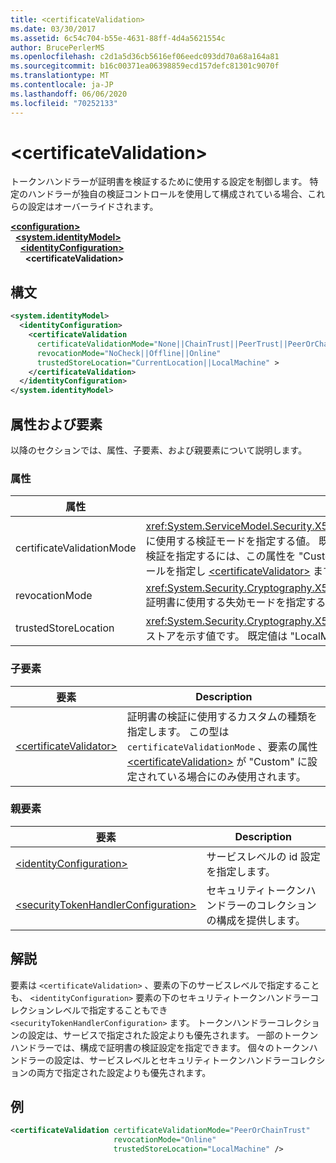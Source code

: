 ```yaml
---
title: <certificateValidation>
ms.date: 03/30/2017
ms.assetid: 6c54c704-b55e-4631-88ff-4d4a5621554c
author: BrucePerlerMS
ms.openlocfilehash: c2d1a5d36cb5616ef06eedc093dd70a68a164a81
ms.sourcegitcommit: b16c00371ea06398859ecd157defc81301c9070f
ms.translationtype: MT
ms.contentlocale: ja-JP
ms.lasthandoff: 06/06/2020
ms.locfileid: "70252133"
---
```

# \<certificateValidation>
トークンハンドラーが証明書を検証するために使用する設定を制御します。 特定のハンドラーが独自の検証コントロールを使用して構成されている場合、これらの設定はオーバーライドされます。  
  
[**\<configuration>**](../configuration-element.md)\
&nbsp;&nbsp;[**\<system.identityModel>**](system-identitymodel.md)\
&nbsp;&nbsp;&nbsp;&nbsp;[**\<identityConfiguration>**](identityconfiguration.md)\
&nbsp;&nbsp;&nbsp;&nbsp;&nbsp;&nbsp;**\<certificateValidation>**  
  
## <a name="syntax"></a>構文  
  
```xml  
<system.identityModel>  
  <identityConfiguration>  
    <certificateValidation  
      certificateValidationMode="None||ChainTrust||PeerTrust||PeerOrChainTrust||Custom"  
      revocationMode="NoCheck||Offline||Online"  
      trustedStoreLocation="CurrentLocation||LocalMachine" >  
    </certificateValidation>  
  </identityConfiguration>  
</system.identityModel>  
```  
  
## <a name="attributes-and-elements"></a>属性および要素  
 以降のセクションでは、属性、子要素、および親要素について説明します。  
  
### <a name="attributes"></a>属性  
  
|属性|説明|  
|---------------|-----------------|  
|certificateValidationMode|<xref:System.ServiceModel.Security.X509CertificateValidationMode>X.509 証明書に使用する検証モードを指定する値。 既定値は "PeerOrChainTrust" です。 カスタム検証を指定するには、この属性を "Custom" に設定し、要素を使用して検証コントロールを指定し [\<certificateValidator>](certificatevalidator.md) ます。 省略可能。|  
|revocationMode|<xref:System.Security.Cryptography.X509Certificates.X509RevocationMode>X.509 証明書に使用する失効モードを指定する値。 既定値は "Online" です。 省略可能。|  
|trustedStoreLocation|<xref:System.Security.Cryptography.X509Certificates.StoreLocation>X.509 証明書ストアを示す値です。 既定値は "LocalMachine" です。 省略可能。|  
  
### <a name="child-elements"></a>子要素  
  
|要素|Description|  
|-------------|-----------------|  
|[\<certificateValidator>](certificatevalidator.md)|証明書の検証に使用するカスタムの種類を指定します。 この型は `certificateValidationMode` 、要素の属性 [\<certificateValidation>](certificatevalidation.md) が "Custom" に設定されている場合にのみ使用されます。|  
  
### <a name="parent-elements"></a>親要素  
  
|要素|Description|  
|-------------|-----------------|  
|[\<identityConfiguration>](identityconfiguration.md)|サービスレベルの id 設定を指定します。|  
|[\<securityTokenHandlerConfiguration>](securitytokenhandlerconfiguration.md)|セキュリティトークンハンドラーのコレクションの構成を提供します。|  
  
## <a name="remarks"></a>解説  
 要素は `<certificateValidation>` 、要素の下のサービスレベルで指定することも、 `<identityConfiguration>` 要素の下のセキュリティトークンハンドラーコレクションレベルで指定することもでき `<securityTokenHandlerConfiguration>` ます。 トークンハンドラーコレクションの設定は、サービスで指定された設定よりも優先されます。 一部のトークンハンドラーでは、構成で証明書の検証設定を指定できます。 個々のトークンハンドラーの設定は、サービスレベルとセキュリティトークンハンドラーコレクションの両方で指定された設定よりも優先されます。  
  
## <a name="example"></a>例  
  
```xml  
<certificateValidation certificateValidationMode="PeerOrChainTrust"  
                       revocationMode="Online"  
                       trustedStoreLocation="LocalMachine" />  
```
